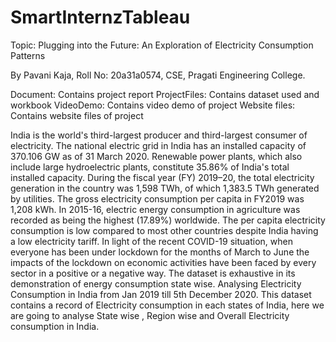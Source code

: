 # SmartInternzTableau
Topic: Plugging into the Future: An Exploration of Electricity Consumption Patterns

By Pavani Kaja, 
Roll No: 20a31a0574, CSE, Pragati Engineering College.

Document: Contains project report
ProjectFiles: Contains dataset used and workbook
VideoDemo: Contains video demo of project
Website files: Contains website files of project


India is the world's third-largest producer and third-largest consumer of electricity. The national electric grid in India has an installed capacity of 370.106 GW as of 31 March 2020. Renewable power plants, which also include large hydroelectric plants, constitute 35.86% of India's total installed capacity. During the fiscal year (FY) 2019–20, the total electricity generation in the country was 1,598 TWh, of which 1,383.5 TWh generated by utilities. The gross electricity consumption per capita in FY2019 was 1,208 kWh.
In 2015-16, electric energy consumption in agriculture was recorded as being the highest (17.89%) worldwide. The per capita electricity consumption is low compared to most other countries despite India having a low electricity tariff.
In light of the recent COVID-19 situation, when everyone has been under lockdown for the months of March to June the impacts of the lockdown on economic activities have been faced by every sector in a positive or a negative way.
The dataset is exhaustive in its demonstration of energy consumption state wise.
Analysing Electricity Consumption in India from Jan 2019 till 5th December 2020. This dataset contains a record of Electricity consumption in each states of India, here we are going to analyse State wise , Region wise and Overall Electricity consumption in India.
